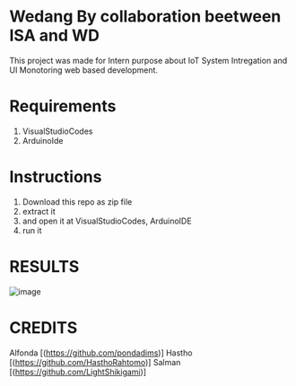 # Wedang By collaboration beetween ISA and WD
This project was made for Intern purpose about IoT System Intregation and UI Monotoring web based development.

# Requirements
1. VisualStudioCodes
2. ArduinoIde

# Instructions
1. Download this repo as zip file
2. extract it 
3. and open it at VisualStudioCodes, ArduinoIDE
4. run it 
   
# RESULTS
![image]()

   
# CREDITS
Alfonda [(https://github.com/pondadims)]
Hastho  [(https://github.com/HasthoRahtomo)]
Salman  [(https://github.com/LightShikigami)]
